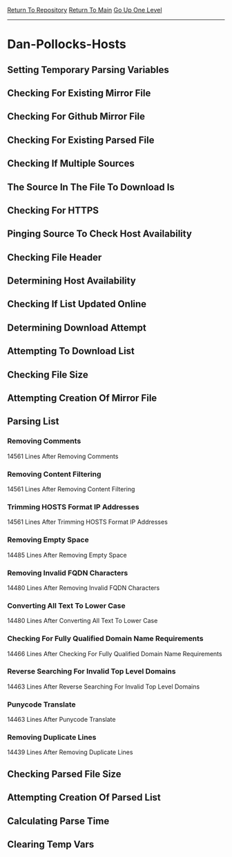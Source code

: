 [Return To Repository](https://github.com/deathbybandaid/piholeparser/)
[Return To Main](https://github.com/deathbybandaid/piholeparser/blob/master/RecentRunLogs/Mainlog.md)
[Go Up One Level](https://github.com/deathbybandaid/piholeparser/blob/master/RecentRunLogs/TopLevelScripts/30-Processing-External-Blacklists.md)
____________________________________
# Dan-Pollocks-Hosts
## Setting Temporary Parsing Variables
## Checking For Existing Mirror File
## Checking For Github Mirror File
## Checking For Existing Parsed File
## Checking If Multiple Sources
## The Source In The File To Download Is
## Checking For HTTPS
## Pinging Source To Check Host Availability
## Checking File Header
## Determining Host Availability
## Checking If List Updated Online
## Determining Download Attempt
## Attempting To Download List
## Checking File Size
## Attempting Creation Of Mirror File
## Parsing List
### Removing Comments
14561 Lines After Removing Comments
### Removing Content Filtering
14561 Lines After Removing Content Filtering
### Trimming HOSTS Format IP Addresses
14561 Lines After Trimming HOSTS Format IP Addresses
### Removing Empty Space
14485 Lines After Removing Empty Space
### Removing Invalid FQDN Characters
14480 Lines After Removing Invalid FQDN Characters
### Converting All Text To Lower Case
14480 Lines After Converting All Text To Lower Case
### Checking For Fully Qualified Domain Name Requirements
14466 Lines After Checking For Fully Qualified Domain Name Requirements
### Reverse Searching For Invalid Top Level Domains
14463 Lines After Reverse Searching For Invalid Top Level Domains
### Punycode Translate
14463 Lines After Punycode Translate
### Removing Duplicate Lines
14439 Lines After Removing Duplicate Lines
## Checking Parsed File Size
## Attempting Creation Of Parsed List
## Calculating Parse Time
## Clearing Temp Vars

